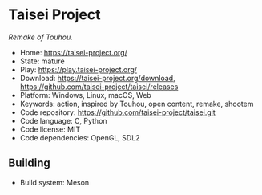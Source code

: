# Taisei Project

_Remake of Touhou._

- Home: https://taisei-project.org/
- State: mature
- Play: https://play.taisei-project.org/
- Download: https://taisei-project.org/download, https://github.com/taisei-project/taisei/releases
- Platform: Windows, Linux, macOS, Web
- Keywords: action, inspired by Touhou, open content, remake, shootem
- Code repository: https://github.com/taisei-project/taisei.git
- Code language: C, Python
- Code license: MIT
- Code dependencies: OpenGL, SDL2

## Building

- Build system: Meson
